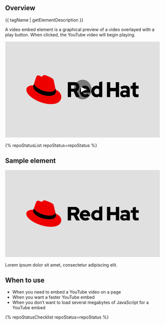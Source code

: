 ## Overview

{{ tagName | getElementDescription }}

A video embed element is a graphical preview of a video overlayed with a play button. When clicked, the YouTube video will begin playing.

<uxdot-example width-adjustment="555px">
  <img src="./video-sample.svg"
        alt="Red Hat Logo on a gray background"
        width="556"
        height="312">
</uxdot-example>

{% repoStatusList repoStatus=repoStatus %}

## Sample element

<div class="grid sm-two-columns">
  <rh-video-embed>
    <img slot="thumbnail" src="./video-sample-thumb.svg" alt="Red Hat Logo on a gray background"/>
    <template>
      <iframe title="Red Hat OpenShift AI overview" width="900" height="499" src="https://www.youtube.com/embed/Hc8emNr2igU" frameborder="0" allow="accelerometer; autoplay; clipboard-write; encrypted-media; gyroscope; picture-in-picture; web-share" referrerpolicy="strict-origin-when-cross-origin" allowfullscreen></iframe>
    </template>
    <p slot="caption">Lorem ipsum dolor sit amet, consectetur adipiscing elit.</p>
  </rh-video-embed>
</div>

## When to use 
  
  - When you need to embed a YouTube video on a page
  - When you want a faster YouTube embed
  - When you don’t want to load several megabytes of JavaScript for a YouTube embed

{% repoStatusChecklist repoStatus=repoStatus %}
